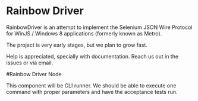 # Rainbow Driver

RainbowDriver is an attempt to implement the Selenium JSON Wire Protocol for
WinJS / Windows 8 applications (formerly known as Metro).

The project is very early stages, but we plan to grow fast.

Help is appreciated, specially with documentation. Reach us out in the issues or via email.

#Rainbow Driver Node

This component will be CLI runner. We should be able to execute one command with proper
parameters and have the acceptance tests run.